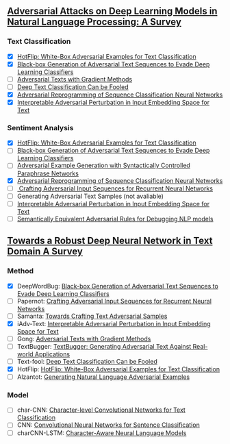 ## [Adversarial Attacks on Deep Learning Models in Natural Language Processing: A Survey](https://arxiv.org/abs/1901.06796)
### Text Classification
- [x] [HotFlip: White-Box Adversarial Examples for Text Classification](https://arxiv.org/abs/1712.06751)
- [X] [Black-box Generation of Adversarial Text Sequences to Evade Deep Learning Classifiers](https://arxiv.org/abs/1801.04354)
- [ ] [Adversarial Texts with Gradient Methods](https://arxiv.org/abs/1801.07175)
- [ ] [Deep Text Classification Can be Fooled](https://arxiv.org/abs/1704.08006)
- [x] [Adversarial Reprogramming of Sequence Classification Neural Networks](https://arxiv.org/abs/1809.01829)
- [X] [Interpretable Adversarial Perturbation in Input Embedding Space for Text](https://arxiv.org/abs/1805.02917)
### Sentiment Analysis
- [x] [HotFlip: White-Box Adversarial Examples for Text Classification](https://arxiv.org/abs/1712.06751)
- [ ] [Black-box Generation of Adversarial Text Sequences to Evade Deep Learning Classifiers](https://arxiv.org/abs/1801.04354)
- [ ] [Adversarial Example Generation with Syntactically Controlled Paraphrase Networks](https://arxiv.org/abs/1804.06059)
- [x] [Adversarial Reprogramming of Sequence Classification Neural Networks](https://arxiv.org/abs/1809.01829)
- [ ] [ Crafting Adversarial Input Sequences for Recurrent Neural Networks](https://arxiv.org/abs/1604.08275)
- [ ] Generating Adversarial Text Samples (not avaliable)
- [ ] [Interpretable Adversarial Perturbation in Input Embedding Space for Text](https://arxiv.org/abs/1805.02917)
- [ ] [Semantically Equivalent Adversarial Rules for Debugging NLP models](https://aclweb.org/anthology/papers/P/P18/P18-1079/)

## [Towards a Robust Deep Neural Network in Text Domain A Survey](https://arxiv.org/abs/1902.07285)
### Method
- [X] DeepWordBug: [Black-box Generation of Adversarial Text Sequences to Evade Deep Learning Classifiers](https://arxiv.org/abs/1801.04354)
- [ ] Papernot: [Crafting Adversarial Input Sequences for Recurrent Neural Networks](https://arxiv.org/abs/1604.08275)
- [ ] Samanta: [Towards Crafting Text Adversarial Samples](https://arxiv.org/abs/1707.02812)
- [X] iAdv-Text: [Interpretable Adversarial Perturbation in Input Embedding Space for Text](https://arxiv.org/abs/1805.02917)
- [ ] Gong: [Adversarial Texts with Gradient Methods](https://arxiv.org/abs/1801.07175)
- [ ] TextBugger: [TextBugger: Generating Adversarial Text Against Real-world Applications](https://arxiv.org/abs/1812.05271)
- [ ] Text-fool: [Deep Text Classification Can be Fooled](https://arxiv.org/abs/1704.08006)
- [x] HotFlip: [HotFlip: White-Box Adversarial Examples for Text Classification](https://arxiv.org/abs/1712.06751)
- [ ] Alzantot: [Generating Natural Language Adversarial Examples](https://arxiv.org/abs/1804.07998)
### Model
- [ ] char-CNN: [Character-level Convolutional Networks for Text Classification](https://arxiv.org/abs/1509.01626)
- [ ] CNN: [Convolutional Neural Networks for Sentence Classification](https://www.aclweb.org/anthology/D14-1181)
- [ ] charCNN-LSTM: [Character-Aware Neural Language Models](https://arxiv.org/abs/1508.06615)
